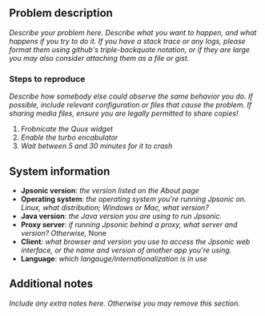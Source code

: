 <!--
Thanks for reporting a problem with Jpsonic! Please complete all of the
following sections to make it easier to assist you.
-->

## Problem description

*Describe your problem here. Describe what you want to happen, and what happens
if you try to do it. If you have a stack trace or any logs, please format them using
github's triple-backquote notation, or if they are large you may also consider
attaching them as a file or gist.*

### Steps to reproduce

*Describe how somebody else could observe the same behavior you do. If possible,
include relevant configuration or files that cause the problem. If sharing media
files, ensure you are legally permitted to share copies!*

1. *Frobnicate the Quux widget*
2. *Enable the turbo encabulator*
3. *Wait between 5 and 30 minutes for it to crash*

## System information

 * **Jpsonic version**: *the version listed on the About page*
 * **Operating system**: *the operating system you're running Jpsonic on.
   Linux, what distribution; Windows or Mac, what version?*
 * **Java version**: *the Java version you are using to run Jpsonic.*
 * **Proxy server**: *if running Jpsonic behind a proxy, what server and
   version? Otherwise,* None
 * **Client**: *what browser and version you use to access the Jpsonic web
   interface, or the name and version of another app you're using.*
 * **Language**: *which langauge/internationalization is in use*

## Additional notes

*Include any extra notes here. Otherwise you may remove this section.*
